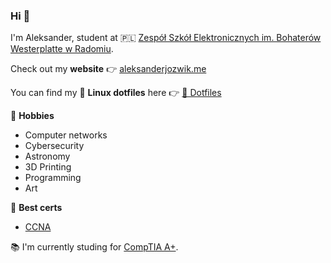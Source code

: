 ### Hi 👋
I'm Aleksander, student at 🇵🇱 [Zespół Szkół Elektronicznych im. Bohaterów Westerplatte w Radomiu](https://elektronik.edu.pl/).

Check out my **website** 👉 [aleksanderjozwik.me](http://www.aleksanderjozwik.me)

You can find my 🐧 **Linux dotfiles** here 👉 [📁 Dotfiles](https://github.com/jozwikaleksander/dotfiles)

🎨 **Hobbies**
- Computer networks
- Cybersecurity
- Astronomy
- 3D Printing
- Programming
- Art

📜 **Best certs**
- [CCNA](https://www.credly.com/badges/55999a78-c56a-4253-968f-d764c438f61d)

📚 I'm currently studing for [CompTIA A+](https://www.comptia.org/certifications/a).
